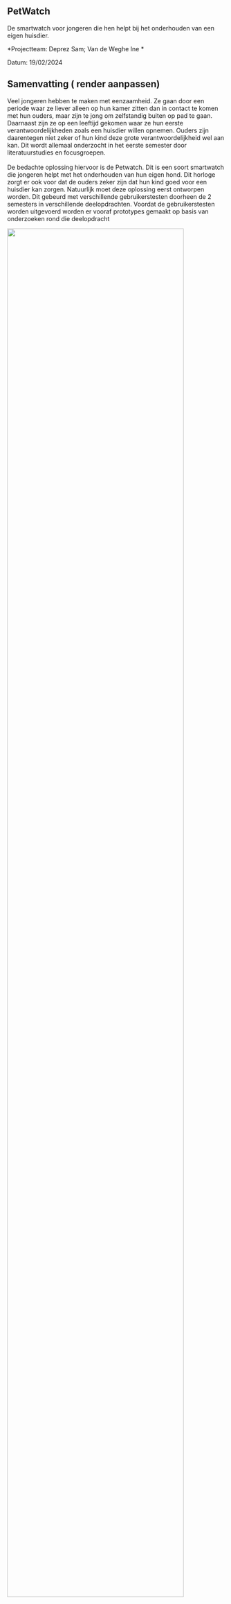 
## PetWatch



De smartwatch voor jongeren die hen helpt bij het onderhouden van een eigen huisdier.

*Projectteam: Deprez Sam; Van de Weghe Ine *

Datum: 19/02/2024
<br>

## Samenvatting ( render aanpassen)
<p>Veel jongeren hebben te maken met eenzaamheid. Ze gaan door een periode waar ze
liever alleen op hun kamer zitten dan in contact te komen met hun ouders, maar zijn te
jong om zelfstandig buiten op pad te gaan. Daarnaast zijn ze op een leeftijd gekomen waar
ze hun eerste verantwoordelijkheden zoals een huisdier willen opnemen. Ouders zijn
daarentegen niet zeker of hun kind deze grote verantwoordelijkheid wel aan kan. 
Dit wordt allemaal onderzocht in het eerste semester door literatuurstudies en focusgroepen.
</br></br>
 De bedachte oplossing hiervoor is de Petwatch. Dit is een soort smartwatch
die jongeren helpt met het onderhouden van hun eigen hond. Dit horloge
zorgt er ook voor dat de ouders zeker zijn dat hun kind goed voor een huisdier kan zorgen.
Natuurlijk moet deze oplossing eerst ontworpen worden. Dit gebeurd met verschillende gebruikerstesten doorheen de 2 semesters in verschillende deelopdrachten. 
Voordat de gebruikerstesten worden uitgevoerd worden er vooraf prototypes gemaakt op basis van onderzoeken rond die deelopdracht  </p> 

<p>
  
  <img src="https://github.com/SamDeprez/UCD_SEM1/assets/152390104/cf7fe9ca-7c98-4223-a816-ad8b2b6754ca"  width="90%"/></br>
  <em>Figuur 1: De Petwatch</em>



</p>
<br>

## Introductie
Het project is vertrokken uit de opdracht van: ‘Nature, Play en Tech’. De bedoeling is om
kinderen op een speelse manier meer in contact te laten komen met de natuur. Dit moet
gebeuren aan de hand van een slim product. Deze design
challenge richt zich op het raakvlak tussen natuur, spel en technologie.
Na het krijgen van de opdracht was het direct duidelijk rond welk thema er gewerkt zou
worden, namelijk huisdieren. Het is de speelse vriend van bijna ieder kind. Zeker tijdens de
pubertijd kampen veel jongeren met eenzaamheid en zouden ze wel een trouwe vriend
kunnen gebruiken[^3]. Door veranderingen in hun lichaam en denkwijze voelen veel jongeren
zich alleen en uitgesloten. Tieners hebben op deze leeftijd het liefst wat meer afstand van
hun ouders, maar zijn nog te jong om zelfstandig op pad te gaan met vrienden.
Jongeren van de eerste jaren van het middelbaar leren voor het eerste omgaan met
verantwoordelijkheden. “Ze proberen de regels te begrijpen en deze in verschillende
omgevingen toe te passen. Ze werken aan hun eigen onafhankelijkheid.”(Parenting
Montana 2021).[^8] Als de jongere zelf vindt dat hij of zij de verantwoordelijkheid van een
huisdier aankan, kan dit voor problemen zorgen als de ouders er anders over denken.
Het doel van het concept is een oplossing te geven voor beide problemen. Door het
verzorgen van een huisdier eenvoudiger te maken en ouders de controleer mogelijk te
geven, gaan ouders met meer vertrouwen “Ja!” kunnen zeggen op de vraag: “Mag ik een
eigen huisdier?”
<br><br>


## Methodologie
<p>De methodologie die wordt gebruikt dit jaar sluit het best aan bij het
principe van de Tripple diamond. Hierbij kan de eerste diamant de discovery fase
voorstellen waarbij er op zoek wordt gegaan naar een concept voor het probleem.
De tweede diamant is dan de definition fase waarin verschillende deelaspecten van
het proces worden uitgewerkt. De derde diamant is dan ht tweede semester waar de oplossing wordt geoprimaliseerd via verschillende iteraties. </p>

<p>
  
  <img src="https://github.com/SamDeprez/UCD_SEM1/assets/152390104/de3b80d2-5cb9-4e08-ba39-3838fb2650bf"  width="90%"/></br>
  <em>Figuur 2: Tripple diamond</em>
</p>





#### Fase 1: (voor)onderzoek
<p> Deze fase start meteen na het krijgen van de opdracht. Uit deze fase moeten er verschillende oplossingen worden gecreëerd op het probleem. Dit wordt gedaan door eerst het probleem te onderzoeken. Door het onderzoeken van het probleem kwam er al snel interesse om verder te werken met de connectie tussen jongeren en huisdieren. Dit betekent dat er ook onderzoek moet worden uitgevoerd op de nieuwe doelgroep en context. Dit wordt gedaan met ten eerste een Literature review (rond 21/10/2023) en een focusgroep met 13 jongeren (op 28/10/2023).  Deze testen tonen aan dat het wel degeleijk interessant is om in de context van huisdieren te ontwerpen. </p>

#### Fase 2: conceptselectie
<p>Op het einde van deze fase moet er een tijdelijk concept worden vastgesteld voor de concept pitch. Uit fase 1 zijn er verschillende ideeën gegenereerd. Deze ideeën worden in deze fase beoordeeld om zo een zo goed mogelijk concept te bekomen. De criteria waaraan dit concept moet voldoen, wordt afgeleid uit de resultaten van het vooronderzoek.</p>

#### Fase 3: ontwikkelen deelaspecetn
<p>In deze fase wordt het tijdelijke concept onderverdeeld in deelaspecten/functies. Dit zorgt ervoor dat in de volgende fase elke deelfunctie apart met een prototype kan getest worden. De fase begint met het opstellen van een storyboard. Uit dit storyboard worden de te testen deelfuncties bepaald (rond 19/11/2024). </p>

#### Fase 4: Prototypen en testen
<p>In deze fase worden de eerder bepaalde deelaspecten getest door middel van prototypes. Dit gebeurt in 2 waves.  

In wave 1 wordt de geometrie van de Petwatch deels getest. Dit gebeurt door een focus groep met 10 jongeren waarbij ze zelf hun eigen samenstelling kunnen kiezen van schermvorm, materiaal en kleur.

Bij wave 2 wordt de agenda getest die de jongeren elk moment van de dag kan raadplegen om zo zijn/haar dag in te plannen. Dit gebeurt ook met een focusgroep met 10 leden. Het resultaat is een duidelijk vast gestelde lay-out voor de agenda. </p>

#### Develop 1: body
In deze fase wordt het fysieke gedeelte van de petwatch verder uitgewerkt. Door middel van antropometrische analyse worden de maten bepaald van de petwatch en de halsband. Daarnaast worden vrschillende halsbanden getest op sluitingsmethode met prototypes. Hiervoor wordt er eerst een customer journey opgesteld van de halsband waaruit de PVE voor de halsband worden bepaald.

#### Develop 2: mind
In deze fase wordt de interactie verbeterd tussen de gebruiker en de Petwatch. Het Protopie prototype wordt uitgewerkt aan de hand van een vooropgestelde doelen en benchmarkt onderzoek. Vooraleer het prototype wordt getest met gebruikers, wordt het prototype getest door 2 experts. Er vinden hier 2 gebruikerstesten plaats: een groep die al een hond heeft (n=2), en een groep die nog geen hond heeft(n=3).

#### Develop 3: senses
Deze fase start met een Hierarchische taakanalyse waaruit we proberen te bepalen op welke plaatsen er meldingen moeten worden verstuurd naar de gebruiker en wat ze hierna moeten doen. Er worden hier ook verschilllende mogelijkheden van meldingen bekeken om te zien wat het meest de aandacht trekt. In deze fase vind de laatste gebruikerstest plaats met het geoptimaliseerd prototype uit develop 2.
 
# Discovery
Als eerste wordt het probleem zelf onderzocht. Dit geberurd door het probleem opnieuw te definiëren en mogelijke oplossingen te zoeken op dit probleem. Het probleem wordt onderzocht met behulp van templates. In dit project wordt er gebruik gemaakt van de innovatrix, WWWWWH model en een persona.

## Literature review
Uit het probleemonderzoek komt "huisdieren" als mogelijke oplossing. Deze oplossing wordt verder onderzocht met een literature review.

### Doelstelling
Dit literature review dient om inzicht te krijgen welke effecten huisdieren hebben op opgroeiende kinderen en jongeren.

#### Resultaten
Hier werd er gevonden dat onderzoek heeft aangetoond dat kinderen die opgroeiden in
een huishouden met honden later als volwassenen meer sociaal vaardig zijn[^4]. Er wordt
geopperd dat dieren de sociale interactie tussen mensen kunnen versterken. Empathie is
ook een belangrijk onderdeel van de sociale ontwikkeling bij kinderen. Door te zorgen voor
een huisdier leert het kind dat iedereen behoeftes en gevoelens heeft. Uit sommige studies
blijkt dat kinderen met huisdieren daardoor ook meer empathie naar hun medemens
tonen[^1].<br>
  
Huisdieren kunnen daarbij ook bijdragen aan een betere gezondheid. Alleen al het aaien
van een huisdier heeft een verlagend effect op de hartslag en de bloeddruk. Dit geldt voor
alle gezinsleden. Je wordt van een huisdier ontspannen en dit heeft een gunstig effect op
het immuunsysteem. Er zijn ook onderzoeken die aantonen dat als kinderen op jonge
leeftijd in aanraking komen met huisdieren, zij minder risico lopen op het ontwikkelen van
een allergie voor huisdieren.[^1] <br>
  
Kinderen leren dankzij huisdieren ook dingen over het leven. Dieren leren kinderen over
voortplanting en geboorte, en over ziekte, ongelukken en dood. Voor veel kinderen is het
doodgaan of kwijtraken van een huisdier de eerste ervaring die ze hebben met de dood en
met rouw. Kinderen leren dat dood iets natuurlijks is dat hoort bij het leven.[^2]
Eén van de grootste voordelen is de gezelschap die je krijgt van een huisdier. De nood
aan gezelschap wordt alsmaar groter, want de eenzaamheid bij jongeren stijgt[^6]. Corona
speelt hierin een belangrijke rol. In 2021 zei 14 procent van de jongeren tussen 15 en 25
jaar zich sterk emotioneel eenzaam te voelen. In 2019, vlak voor het begin van de
coronacrisis, was dat nog 8 procent[^7]. De smartphoneverslaving bij jongeren speelt hierbij
een grote rol. Hét gouden advies blijft afwisseling, dan is er voldoende tegengewicht voor
het online leven. Een huisdier kan zorgen voor die afwisseling in het dagelijks leven.</br><br>

### Conclusie
<p>Doordat huisdieren zo een goede invloed hebben op kinderen en een deel uitmaken van de natuur is een eerste concept
definieert.</p>

<p>Het is een opmaat gemaakte digitale versie van je eigen
huisdier die je helpt zorgdragen voor je werkelijke
huisdier. Die zal honger aantonen wanneer je je
daadwerkelijke hond moet voederen. Dit geldt ook als
de hond uitgelaten moet worden en zo veel meer. Op
die manier heb je steeds de zekerheid dat je beste
vriend de beste zorg krijgt. Dit betekent ook dat je de
digitale versie van je huisdier altijd dicht bij je hebt ook al
kan je even niet bij je echt huisdier zijn. Dit alles aan de
hand van een soort smartwatch waar je digitaal huisdier
permanent in leeft.</p>

<p align="middle">
  <img src="https://github.com/SamDeprez/UCD_SEM1/assets/152390104/ff0a5c67-1564-4499-9bbb-e8904187702b" />
  <img src="https://github.com/SamDeprez/UCD_SEM1/assets/152390104/c1b5df06-d4eb-40cc-95dc-888a1a738595" /></br>
  <em>Figuur 3: eerste concept</em> 
</p>




<p>Het huisdier reageert op basis van een op maat gemaakte agenda. Door middel van de
leeftijd, het ras, de allergieën en ziektes in te geven zal er een schema opgemaakt worden,
die rekening houdt met je weekelijkse gewoontes bv. School en hobby’s. Daarna kan je het
schema zelf nog optimaliseren. Het doel hiervan is jongeren meer zelfvertrouwen te geven
om zelf voor een dier te zorgen. Dit dient ook als een geruststelling voor de ouders. De
huisdieren zelf genieten natuurlijk ook van deze voordelen. Zij krijgen op maat gemaakte
zorg en een forever home.</p></br>

### Focus group (N = 13)
<p>Vervolgens is er een focusgroep gedaan die dient om inzicht te krijgen welke attitude
kinderen van 11-15 jaar hebben tegenover huisdieren en welke positieve of negatieve
effecten zij zelf ervaren. Zo kon er achterhaald worden of de gekozen doelgroep wel
interesse heeft om zelfstandig te zorgen voor een huisdier en wat hun mening is over het
concept. Dertien meisjes namen deel aan deze focusgroep.
Tijdens de focusgroep werden er twee soorten vragen gesteld, namelijk open vragen en
Ja/nee-vragen. Voor de open vragen moet de doelgroep hun antwoord opschrijven op een
post-it en vervolgens vooraan komen hangen onder de uitgeschreven vraag. Om te
antwoorden op de ja/nee-vragen moeten ze een groen kaartje in de lucht houden voor “Ja”
en een rood voor “Nee”.</p></br>

#### Resultaten
<p>Uit de focusgroep met de meisjes kan geconcludeerd worden dat een duidelijke
meerderheid van de focusgroep al een huisdier heeft(12/13). Dit is positief aangezien de
zij beter de verantwoordelijkheden kunnen inschatten die nodig zijn om voor een huisdier
te zorgen, dan kinderen uit gezinnen zonder huisdier.
Bij de vragen “Wat vinden jullie het leukste aan een huisdier hebben?” en “Waarom willen
jullie zo graag een eigen huisdier?” hebben veel personen een antwoord gegeven in
verband met eenzaamheid. Deze jongeren, uit de eerste drie jaren van het middelbaar,
bezitten allemaal een GSM en desondanks de verschillende soorten sociale media en
andere mogelijkheden tot communicatie, voelen zij zich toch eenzaam op zo een jonge
leeftijd. Dit is een eerste bevestiging dat beginnende pubers een nood hebben aan een
eigen huisdier.</p>
  
<p>Om te weten te komen of de gekozen doelgroep zelf interesse heeft in een eigen huisdier
werd de vraag gesteld “Wie heeft er allemaal al eens een eigen huisdier aan zijn ouders
gevraagd?”. Hierop antwoordde 9 van de 13 personen “ja”, wat meer is dan verwacht. Dit
toont aan dat de meerderheid een vraag heeft naar een eigen huisdier. Dit betekent nog
niet dat ze ook allemaal een huisdier krijgen. Hun ouders spelen in deze keuze een
beslissende rol. Wat opvallend is, is dat de meeste ouders niet mee instemt om hun kind
een eigen huisdier te geven. Dit komt vooral door hun gebrek aan vertrouwen in de
verantwoordelijkheid van hun kind zoals te zien is bij de antwoorden op de vraag “Wat
waren de antwoorden van jullie ouders?”. Ook al vindt 11 van de 13 personen in de
focusgroep zichzelf verantwoordelijk genoeg om zelf voor een eigen huisdier zorg te
dragen.</p>

<p>Na het voorstellen van de Petwatch, waren 11 van de 13 personen geruster om zelf een
huisdier te nemen en 9 personen zouden zo de Petwatch daadwerkelijk gebruiken. Dit wil
zeggen dat de doelgroep zelf interesse vertoont in het concept.
Of dat ouders rapper een eigen huisdier voor hun kind gaan goedkeuren weten we nog
niet? Het antwoord hierop weten we nog niet. Hiervoor moet er een interview gedaan
worden met de ouders in plaats van de doelgroep zelf, maar 5/13 van de jongeren denkt
dat ze door dit concept een grotere kans hebben om JA van hun ouders te krijgen.</p></br>

### Conclusies
<p>Er kan dus geconcludeerd worden dat de doelgroep daadwerkelijk geïnteresseerd is in de
Petwatch. Er moet nog een keuze worden gemaakt uit de verschillende soorten dieren
waarvoor dit concept mogelijk is. De 2 populairste dieren dat de focusgroep al heeft en/of
wilt zijn katten en honden. Dit zijn dan ook de 2 meest voorkomende de huisdieren in
België. Alhoewel het interessant is om het product te laten werken voor beide huisdieren, is het project <b>nature</b>, play & tech. Katten zijn wel leuke huisdieren maar spreken minder aan bij de nature kant van het project. Katten zetten de gebruiker niet aan om naar buiten te gaan in de natuur. Daarom wordt er besloten enkel verder te werken mt honden.</p>

<br></br></br>
## Tijdelijk concept
Na de verschillende testen en onderzoeken wordt nu een tijdelijk concept opgesteld. Zoals eerder vermeld is het idee om een product te maken met een digitaal huisdier dat jongeren helpt bij het onderhouden van een echt huisdier. Er zijn verschillende mogelijkheden om dit te realiseren, daarom wordt er eerst en conceptselectie uitgevoerd aan de hand van een morfologische kaart en een decision matrix.


# Fysiek
Voor de rest van het verslag is het interessanterom fysiek en digitaal op te splitsen. Voor het ontwerpen van beide zaken zijn er verschillende stappen ondernomen die voor een groot deel los staan van elkaar. Eerst wordt het fysieke gedeelte uitgewerkt.

## Semester 1: Definition wave 1

### Focusgroep (N=10)
<p>De eerste wave aan prototypes uit de definition fase dient om het uiterlijk van het product te bepalen.
Aangezien de Petwatch een soort smartwatch is waar de persoonlijke digitale versie van je
huisdier in leeft, bestaat het product zelf uit een armband en een scherm. Het materiaal
van deze armband en de vorm van het scherm moet nog gekozen worden. Dit zijn eerste beslissingen die worden gemaakt rond de fysiek. Hiervoor hebben we de mening nodig van de
doelgroep. Hiervoor is er een focusgroep georganiseerd op 22/12/2023 waarbij tien
meisjes deelnemen tussen de 11-15 jaar. </p>

<p align="middle">
  <img src="https://github.com/SamDeprez/UCD_SEM1/assets/152390104/4951052c-2488-4dec-aceb-7938655cb9dc" /></br>
  <em>Figuur 4: Prototypes wave 1 (schermvorm + materiaal)</em> 
</p></br>

 #### Resultaten
 <p><em>Tabel 1: Resultaten test schermvorm</em>
 
| <img src="https://github.com/SamDeprez/UCD_SEM1/assets/152390104/db23428c-565a-44d0-b2cc-b1314c5f3407" width="60%" />|<img src="https://github.com/SamDeprez/UCD_SEM1/assets/152390104/dc6a6e82-29ca-4c0f-8f07-84b6f37d55f6" width="60%" />|<img src="https://github.com/SamDeprez/UCD_SEM1/assets/152390104/17e2b8c7-9c4f-480d-8220-d41db766479d" width="60%" />|<img src="https://github.com/SamDeprez/UCD_SEM1/assets/152390104/5d56410f-d401-46cd-b040-fc71ed3dea4a" width="60%" />|<img src="https://github.com/SamDeprez/UCD_SEM1/assets/152390104/c86a3810-207c-427b-b7bd-484b0428ab33" width="60%" />|<img src="https://github.com/SamDeprez/UCD_SEM1/assets/152390104/87e1a639-c357-48c3-8f78-3757bbff7d9b" width="60%" />|
|:---:|:---:|:---:|:---:|:---:|:---:|
|3|6|1|0|0|0|
</p>

<p>Als voorbereiding op de focusgroep moeten er verschillende soorten materialen
uitgekozen worden die als potentiële materiaalkeuze voor de armband dient. Die worden
dan versneden tot even grote staaltjes met in het midden een stukje Velcro aangenaaid.
Daarbij moeten er ook verschillende vormen houten blokjes worden gezaagd die dienen
als scherm van een smartwatch. Aan elk vormpje wordt er ook een stukje Velcro gelijmd.
Dit wordt zodanig gekozen dat alle houten schermpjes plakken op de materialen strookjes
om zo een realistische weergaven te hebben van de Petwatch.</p>

<p>Bij de keuze van de vorm voor het scherm van de smartwatch is de helft van de vormen
niet gekozen. Dit zijn ook de complexere vormen. De meerderheid van de focusgroep
heeft gekozen voor het afgerond vierkant. Daarbij heeft een groot deel gekozen voor het
ronde scherm.</p>
  
<p>Door deze resultaten hebben we besloten dat het ontwerp van het scherm op basis zal zijn
van een afgerond vierkant.</p>

<p><em>Tabel 2: Resultaten test materiaal</em>
  
|Leder|Kunststof|Jeans|Vilt|Textiel|Gordel|Rekker|Gevlochten|
|:---:|:---:|:---:|:---:|:---:|:---:|:---:|:---:|
|1|1|0|1|1|6|0|0|
</p>
<p>In de keuze van materiaal is er een duidelijke winnaar te zien namelijk de gordel. Het is
een stevig materiaal dat er ook verzorgt uit ziet. Ze hebben hier goed over er nagedacht,
want ze waren aan het overleggen welke materialen het minst vuil worden.
  
<p>De ontwerpkeuze van materiaal voor de band is dan ook snel gemaakt. Het zal een
stevige gordelband zijn die er hip uitziet.</p> 


### Conclusie
<p>Via de resultaten van dit onderzoek is er een collectie ontwikkeld.</p>
<p>
  <img src="https://github.com/SamDeprez/UCD_SEM1/assets/152390104/16f7113e-ee86-4ce3-9870-752e37fd445c"  />
  </br>
  <em>Figuur 5: conclusie wave 1 </em> 
</p></br>
Na het herbekijken van deze wave, zien we dat deze wave niet perfect was. De vraag die we ons stelden aan het begin van deze wave, hoe de Petwatch er moet uitzien. Was niet het belangrijkste dat we in he eerste semester moesten testen. Daarnaast verliep de test en conclusie ook niet perfect. Door niet genoeg door te vragen moet de ontwerpbeslissing gemaakt worden op basis van meeste stemmen, wat niet correct is.

## Semester 2: Halsband
Op het einde van semester 1 ontvingen we de feedback dat er moet nagedacht worden over extra zaken die aan de Petwatch kunnen toegevoegd worden die het product meer fysiek maken. Doordat de keuze van "wat" snel moest gemaakt worden om ons te kunnen focussen op het maken, hebben wij deze keuze zelf genomen, maar achteraf tijdens develop 1 bevestiging gevraagd aan onze doelgroep. Het idee is om een halsband te maken die de locatie toont van de hond op elk moment, zo kan het baasje altijd zijn/haar hond terugvinden als die weg loopt. Later is hier ook een speaker aan toegevoegd zodat het baasje de hond ook thuis of op andere plaatsen kan terugvinden als de GPS neit 100 procent nauwkeurig is.

## Semester 2: Develop 1
### Doelstellingen
In het tweede semester zijn we direct begonnen met het bepalen van de afmetingen van de Petwatch en de halsband. Deze afmetingen worden bepaald door middel van antropometrische tabbellen en onderzoeken. Naast het bepalen van de afmetingn wordt de halsband verder uitgewerkt. In deze fase wordt er gecontroleerd of de jongeren hiermee akkoord gaan om het te gebruiken om de hond op te sporen. Daarnaast wordt het sluitingens mechaniscme getest van de halsband. Als het zeker is dat de jongeren akkoord gaan met het idee, kan er na deze test begonnen worden met het effectief maken van de halsband. 

### Berekeningen Petwatch
Eerst wordt er gefocust op het bepalen van de antropometrie van de Petwatch zelf. Maar na het raadplegen van verschillende tabellen over de afmetingen van jongeren, werd er al snel vastgesteld dat er over hun niet veel data bestaat. Hierdoor werd er besloten om een groot deel van de afmetingen van de petwatch te bepalen door middel van een benchmarkt onderzoek van andere smartwatches die bedoeld zijn voor jongeren.  
</br>
Afmeting 1 en 2 op figuur 1 zijn gelijk aan elkaar en zijn 27,5 mm lang. Afmeting 4 (de diameter van de knop) is 6 mm. 
</br>
<p>
  <img src="https://github.com/SamDeprez/UCD_SEM1/assets/152390104/f0d53432-4879-4b65-8f56-847c036acd92" width="900" />
  </br>
  <em>Figuur 6: Afmetingen Petwatch</em> 
</p></br></br>

Enkel voor afmeting 3: de afmeting van de polsomtrek zijn wel gegevens gevonden (National Library of Medicine[^9]).


  <img src="https://github.com/SamDeprez/UCD_SEM1/assets/152390104/2898a232-6cec-491d-bca6-1ad82880c239" width="900" />
  </br>
  <em>Figuur 7: Afmetingen polsomtrek</em>    
</br></br>

De Petwatch wordt gesloten door middel van hetzelfde sluitingsmechanisme als een gewoon horloge. De petwatch moet goed aanspannen bij de gebruiker, dit betekent dat de omtrek niet te groot mag zijn. Daarnaast mag het ook niet te hard spannen, waardoor het ook niet te klein mag zijn. Bij jongeren kan de polsomtrek sterk variëren, maar de Petwach moet toch bij een zo groot mogelijk deel van de populatie een omtrek hebben die comfortabel is voor die gebruiker (niet te groot en niet te klein).   Dit betekent dat de afmeting van het bandje moet ontwerpen worden voor aanpasbaarheid. <b>(Design for adjustability)</b> Bij horloges kan de afmeting worden ingesteld om de halve centimeter.
</br></br>
We willen dat 90% van de doelgroep het product wel degelijk kan gebruiken. Hierdoor wordt het gewogen gemiddelde berekekend  van P5 en P95
</br></br>
<b>P5:</b> (168*13.21+126*13.59+139*13.98+153*14.39+223*14.76+136*12.98+165*13.38+167*13.69+150*13.95+379*14.12)/(168+126+139+153+223+136+165+167+150+379)= 13,88 -> 13,5 cm
</br>
<b>P95:</b>(168*16.34+126*16.76+139*17.20+153*17.68+223*18.15+136*16.04+165*16.42+167*16.69+150*13.88+379*16.96)/(168+126+139+153+223+136+165+167+150+379)=16,91 -> 17
</br></br>



### Berekeningen halsband
Voor de halsband van de hond worden de berekeningen gemaakt op basis van de waarden die weergegeven zijn op de site van Tarigs[^10]
Op deze site zijn de uiterste nek afmetingen weergegeven voor verschillende honden rassen.

<p>
  <img src="https://github.com/SamDeprez/UCD_SEM1/assets/152390104/50035716-3f33-48f1-affb-17ed6c291cd3" width="900" />
  </br>
  <em>Figuur 8: Nek afmetingen hondenrassen</em> 
</p></br></br>

Het berekend gemiddelde is hier 45,477 cm, de mediaan is 45 en de standaard variatie is 10,76.</br></br>

Net zoals bij de armband moet de halsband perfect vastzitten rond de nek van de hond. Dit betekent dat het opnieuw niet te groot of te klein zijn. Daarom wordt er hier opnieuw gekozen om te ontwerpen op aanpasbaarheid <b>(Design for adjustability)</b>. Door het berekenen van de P5 en P95 percentielen kan er bepaald worden tussen welke grenzen de omtrek moet kunnen variëren, zodat de halsband op 90% van de honden kan worden gebruikt.
</br></br>
<b>P5:</b>gem- 1,85 *SD =45,477-1,85 *10,76= 25,57 cm -> 25,5cm</br>
<b>P95:</b>gem + 1,65 *SD= 63,21 -> 63,5 cm
</br></br>
Na het berekenen van de uiterste afmetingen, valt al snel op dat er een zeer groot vrschil is tussen de 2 waarden.
Dit verschil is groter dan 30 cm. Als we een halsband willen ontwerpen die kan variëren over zo'n grote afstand, kan dit voor problemen zorgen bij kleinere honden waarbij er een groot deel materiaal teveel is. Daarom wordt er besloten naast het ontwerpen voor aanpasbaarheid ook ontwerpen voor verschillende types <b>(Design for More types)</b>. Deze aanpak wordt ook momenteel gebruikt bij honden. Door aanpassen en verschillende types te combineren, moeten er nu verschillende intervallen bepaald worden voor elk type.
Het logischte lijkt om het volledig interval te delen door 3 en zo elke halsband een gelijk interval te geven. Maar heel vaak wordt bij halsbanden de laagste intervallen ook kleiner gemaakt dan de hogere. Daarom hebben we deze intervallen besloten:
<ol><li>25,5 - 33</li><li>33-45</li><li>45-63,5</li></ol>

### Conclusie berekeningen
Met de berekeningen zijn de verschillende maten van zowel de Petwatch als de halsband bepaald. Alhoewel we bij beide gaan ontwerpen op aanpasbaarheid, moeten we toch ook bij de halsband ontwerpen voor verschillende types.
Hoe De halsband eenvoudig aangepast kan bij een bepaald type wordt bepaald in de gebruikstesten. 

## Gebruikerstesten (N= 4)
Voordat de testen kunnen beginnen wordt er online onderzocht welke sluitingsmethodes er worden gebruikt bij halsbanden voor honden. Uit dit onderzoek komen er 3 methodes naar boven.
<ol><li>gespsluiting</li><li>tanggespsluiting</li><li>velcro</li></ol>
</br></br>
Van alle drie de sluitingsmethode wordt nu een prototype gemaakt. De maten van de prototypes zijn al bepaald tijdens de berekeningen. 
</br></br>
<p>
  <img src="https://github.com/SamDeprez/UCD_SEM1/assets/152390104/a6eaeb27-7c64-4a4e-8b12-849e0ba176cd" width="270"/>
   <img src="https://github.com/SamDeprez/UCD_SEM1/assets/152390104/fe4b9255-5893-46b6-9e3f-60f1f4ee9477" width="270" />
   <img src="https://github.com/SamDeprez/UCD_SEM1/assets/152390104/3682a365-0cca-4cca-8a67-9cbbd59b3fb8" width="270" />
  </br>
  <em>Figuur 9: gespsluiting &nbsp;&nbsp;&nbsp;&nbsp;&nbsp;&nbsp;&nbsp;&nbsp;&nbsp;&nbsp;&nbsp;&nbsp;&nbsp;&nbsp;&nbsp;&nbsp;&nbsp;&nbsp;&nbsp;&nbsp;&nbsp;&nbsp;&nbsp;&nbsp;&nbsp;&nbsp;&nbsp;&nbsp;&nbsp;Figuur 10: tanggespsluiting&nbsp;&nbsp;&nbsp;&nbsp;&nbsp;&nbsp;&nbsp;&nbsp;&nbsp;&nbsp;&nbsp;&nbsp;&nbsp;&nbsp;&nbsp;&nbsp;&nbsp;&nbsp;&nbsp;&nbsp;&nbsp;&nbsp;Figuur 11: velcro</em> 
</p></br></br>


Tijdens de test komt elke jongere 1 per 1 langs om alle prototypes uit te testen op hun hond. Vooraf en achteraf de test worden er enkel vragen gesteld over welk prototype ze het veiligst vinden, eenvoudigst aan te doen, eenvoudigst aan te spannen en het eenvoudigst af te doen. Deze zaken hangen samen met het programma van eisen die er opgesteld zijn voor de halsband (dit door middel van het overlopen van customer journey). 
</br></br>

<p align="center">
  <img src="https://github.com/SamDeprez/UCD_SEM1/assets/152390104/97ba3ffa-5ef4-42b6-98c5-d1ba1d0bccf0" width="300" />
  </br>
  <em>Figuur 12: Test halsband</em> </br>
  <em>Op deze foto is te zien hoe een jongere de halsband uittest op de hond.</em>
</p>


<b>PVE:</b></br>
<ul><li>Gebruiker moet de halsband kunnen dichten en aanspannen in minder dan 20 seconden</li><li>Gebruiker moet de halsband kunnen afdoen binnen de 10 seconden</li><li>Halsband past bij 90% van de honden </li><li>De halsbnd mag geen enkele keer loskomen tijdens een wandeling van een uur</li><li>Gebruiker moet na 1 keer gebruiken weten hoe hij/zij de halsband tot de juiste afmeting kan aanpassen</li></ul>


#### Resultaten

De testen tonen aan dat geen enkele van de halsbanden perfect is, elke halsband heeft 1 groot probleem:
<ul><li>De halsband met gespsluiting kan zeer eenvoudig aange- en afgedaan worden ( 3-4 seconden), maar het aanpassen van de halsband is niet gemakkelijk.</li><li>De halsband met tanggespsluiting kan gemakkelijk ingesteld worden, maar heeft problemen bij he snel aan en af doen. Dit vooral bij kleinere honden waarbij de vacht voor de kleine sluitingsgaten kan zitten.</li><li>De halsband met velcro heeft geen veilig gevoel/kan loskomen tijdens het wandelen.</li></ul>
</br>
 
</br>
De jongeren gaan akkoord met het idee van de halsband, om het als hulpmiddel en veiligheid te gebruiken als de hond weg loopt. Voordat er over het idee wordt besproken van de halsband, beginnen de jongeren over het terugvinden van je hond. Als er andere zaken worden voorgesteld: zien wanneer je hond eet en drinkt, het beluisteren van je hond. Dan zijn ze daar minder enthousiast over dan het idee van de hond terugvinden als hij weg is.

### Conclusie
Als we kijken naar de drie halsbanden, is het probleem van de halsband met de gespsluiting het kleinst. In de meeste gevallen zal het instellen van de omtrek maar 1 keer nodig zijn om het daarna meerdere malen te hergebruiken. 

De halsband met de tanggespsluiting is zeker niet interessant om dat deze veel te moeilijk is te gebruiken is en hierdoor te lang duurt. We kunnen niets aanpassen zodat het sluiten versnelt. De halsband met velcro kan veiliger worden gemaakt met een extra klepje/ rekker die de verbinding  beter sluit, maar hierbij wordt de tijd om aan te doen zeer sterk verhoogt. 

## Semester 2: maken halsband
Uit develop 1 kan er besloten worden dat de jongeren akkoord gaan met de extra halsband. Als laatste onderdeel van het fysieke deel moet deze halsband nu nog ontworpen worden.
### Electronica
De halsband wordt aangestuurd door een Wemos D1 Mini. Dit is een microcontroller van arduino die een kleinere vorm heeft dan een arduino board en de mogelijkheid heft om met wifi te verbinden. Hierdoor kan de halsband draadloos werken tijdens de testen.
</br> Als er draadloos wil gewerkt worden, moet de wemos stroom halen uit een batterij. De wemos zelf heeft geen ingang waar de batterij mee kan verbonden worden, daarom wordt er gewerkt met een battery shield. Dit is een component die eenvoudig op de wemos kan geplaatst worden, en er een lithium batterij van 3.7V mee kan wordn verbonden. Als laatste is er ook natuurlijk nood aan een speaker, hier werken we met een Grove speaker. De aansturing gebeurt via het internet door de wemos te laten verbinden met een hotspot op de gsm. De arduino code voor het aansturen van deze zaken via wifi staat in de map code_petwatch.

<p align="center">
  <img src="https://github.com/SamDeprez/UCD_SEM1/assets/152390104/14d3d29a-cc42-46d9-964a-20dbc7a03e46" width="500" />
  </br>
  <em>Figuur 13: electronica halsband </em> 
</p></br>


### houder
Alle electronische oderdelen worden samen gestoken in een 3D-printe houder. Deze houder krijgt een vorm die te maken heeft met honden om het zo aantrekkelijker te maken, namelijk de vorm van een bot.
De grote vorm van het bot is nodig zodat alle electronica in het bot past. Met kleinere componenten in het echt kan dus ook de vorm verkleind worden.

<p align="center">
  <img src="https://github.com/SamDeprez/UCD_SEM1/assets/152390104/61fccb5a-d29b-41fc-bbf4-8aa0d3d163bd" width="500" />
  </br>
  <em>Figuur 14: houder halsband </em> 
</p></br>



# Digitaal 
Maar het grootste en belangrijkste deel van het product is het digitale deel op de Petwatch zelf. Hieraan is ook in beide semesters gewerkt, maar de testen omtrent digitaal die in het eerste semester zijn uitgevoerd waren minder belangrijk dan voordien verwacht. Deze testen bepaalden de vorm van de agenda en zijn hieronder kort uitgelegd, maar het belangrijkste gedeelte vind plaats in semester 2.

## Semester 1: Definition Wave 2

<p>Het is belangrijk dat de doelgroep de taken voor het onderhouden van een huisdier elke dag en op het juiste moment uitvoert. Om dit te realiseren kan een eenvoudige structurele weergave helpen. De beste manier van dit te doen is door het werken met een soort van agenda/schema. Er zijn verschillende mogelijkheden hoe deze agenda er kan uitzien. Daarbij moet er bij elke mogelijkheid rekening worden gehouden dat het te zien zal zijn op een klein scherm van een smartwatch. Om de meest duidelijke lay-out te bepalen op de Petwatch, moet er onderzoek worden uitgevoerd. Dit onderzoek gebeurt door een focusgroep met 10 personen(n=10) op 22/12/2023. </p>

### Agenda ontwikkeling

<p>Als voorbereiding voor het onderzoek worden er verschillende mogelijkheden voor de agenda opgesteld. Er zijn drie verschillende prototypes: </p>
 
<p>- <b>To-Do lijst per dag</b>  (eten geven, gaan wandelen, een bad geven).</p>

<p align="center">
  <img src="https://github.com/SamDeprez/UCD_SEM1/assets/152390104/f7a5a3ea-2f9a-4533-a443-bcbf893268f9" />
  </br>
  <em>Figuur 15: To-Do lijst per dag</em> 
</p></br>

<p>- <b>Time blocking + To-do lijst</b>) </p>

<p align="center">
  <img src="https://github.com/SamDeprez/UCD_SEM1/assets/152390104/fbbc9fe4-f041-444c-b90e-49171adec41d" />
  </br>
  <em>Figuur 16: To-Do lijst + time blocking </em> 
</p></br>

<p>- <b>To-Do lijst in time blocking</b> </p>

<p align="center">
  <img src="https://github.com/SamDeprez/UCD_SEM1/assets/152390104/072cf201-e521-46c5-99e1-1469897cd294" />
  </br>
  <em>Figuur 17: To-Do lijst in time blocking </em> 
</p></br>

<p>Naast de agenda’s wordt er een uitgesneden houten vorm van een horloge gemaakt. Tijdens de test worden de planningen bekeken voor de vorm van het horloge. Dit maakt duidelijk dat wanneer de agenda in het eindproduct wordt gebruikt, constant maar een klein deel ervan zichtbaar is op het scherm. Acties zoals swipen in- en uitzoomen worden tijdens de test vervangen door het verplaatsen van het horloge ten opzichte van de agenda. </p>
<p>
  <img src="https://github.com/SamDeprez/UCD_SEM1/assets/152390104/504c86d8-1ea5-48b8-a8e5-01e71067ee0c" />
  <img src="https://github.com/SamDeprez/UCD_SEM1/assets/152390104/1de3485c-b2c9-46e4-ab46-1390f69471bb" />
  </br>
  <em>Figuur 18: uitgesneden horloge&nbsp;&nbsp;&nbsp;&nbsp;&nbsp;&nbsp;&nbsp;&nbsp;&nbsp;&nbsp;&nbsp;&nbsp;&nbsp;&nbsp;&nbsp;&nbsp;&nbsp;&nbsp;&nbsp;&nbsp;&nbsp;&nbsp;&nbsp;&nbsp;&nbsp;&nbsp;&nbsp;&nbsp;&nbsp;&nbsp;&nbsp;&nbsp;&nbsp;&nbsp;&nbsp;&nbsp;&nbsp;&nbsp;&nbsp;&nbsp;&nbsp;&nbsp;&nbsp;&nbsp;&nbsp;&nbsp;&nbsp;&nbsp;&nbsp;&nbsp;&nbsp;&nbsp;&nbsp;&nbsp;&nbsp;&nbsp;Figuur 19: focusgroep wave 2</em> 
</p></br>

#### Resultaten
<p></p>Tijdens de focusgroep zijn er 10 antwoorden ontvangen over de agenda's.</p>

<p><em>Tabel 4: Resultaten test agenda</em>
  
|To-Do lijst|Time blocking + To-Do lijst|To-Do lijst in Time blocking|
|:---:|:---:|:---:|
|0|1|9|
</p>

<p>Geen enkel lid van de focusgroep vindt de lay-out met enkel to-do lijst het beste. 1 persoon stemde op de lay-out met time blocking en to-do lijst. </p>

<p>De lay-out met To-Do lijst in Time blocking heeft 90% van de stemmen. De redenen die voor deze lay-out gegeven worden, kunnen opgedeeld worden in drie groeperende redenen. </br>

1. De derde agenda is het meest overzichtelijk.</br>
2. Het is handig dat alles dicht bij elkaar staat.</br>
3. Het is handig dat ook andere activiteiten zoals hobby’s en school aangegeven zijn.</p></br>

### Conclusie
<p>De lay-out met to-do lijst in time blocking lijkt het meest populaire te zijn bij de doelgroep. Doordat de test in een focus groep wordt uitgevoerd, is dit resultaat deels beïnvloed door het groepsgevoel van de leden. Doordat er enkel op de laatste 2 lay-outs is gestemd, kan er geconcludeerd worden dat jongeren wel echt een time block schema willen. Dit schema helpt namelijk de jongere bij het beter inplannen van alle taken doordat er ook rekening wordt gehouden met bijvoorbeeld hun hobby's. Het is logisch dat het wel of niet samen plaatsen van de to-do lijst een moeilijkere keuze is. Aan de ene kant leidt het samen plaatsen tot een iets drukker schema, maar het beperkt ook het aantal acties (swipen, in- of uitzoomen) die de jongere moet uitvoeren voor bekijken van de taken. In het eindresultaat wordt toch de derde lay-out gebruikt, dit omdat maar 1 persoon echt aangaf dat de lay-out waar de to-do lijst gescheiden is van de rest duidelijker is. </p>

<p>
  <img src="https://github.com/SamDeprez/UCD_SEM1/assets/152390104/b8df9a40-e986-47ea-88e2-2744911968d3" />
  <img src="https://github.com/SamDeprez/UCD_SEM1/assets/152390104/e7964cb0-7862-4b24-87d6-99908861581c" width="19%" />
  </br>
  <em>Figuur 20: Agenda &nbsp;&nbsp;&nbsp;&nbsp;&nbsp;&nbsp;&nbsp;&nbsp;&nbsp;&nbsp;&nbsp;&nbsp;&nbsp;&nbsp;&nbsp;&nbsp;&nbsp;&nbsp;&nbsp;&nbsp;&nbsp;&nbsp;&nbsp;&nbsp;&nbsp;&nbsp;&nbsp;&nbsp;&nbsp;&nbsp;&nbsp;&nbsp;&nbsp;&nbsp;&nbsp;&nbsp;&nbsp;&nbsp;&nbsp;&nbsp;&nbsp;&nbsp;&nbsp;&nbsp;&nbsp;&nbsp;&nbsp;&nbsp;&nbsp;&nbsp;&nbsp;&nbsp;&nbsp;&nbsp;&nbsp;&nbsp;&nbsp;&nbsp;&nbsp;&nbsp;&nbsp;&nbsp;&nbsp;&nbsp;&nbsp;&nbsp;&nbsp;&nbsp;&nbsp;&nbsp;&nbsp;&nbsp;&nbsp;&nbsp;&nbsp;&nbsp;&nbsp;&nbsp;&nbsp;&nbsp;&nbsp;&nbsp;&nbsp;&nbsp;&nbsp;&nbsp;&nbsp;&nbsp;&nbsp;&nbsp;&nbsp;&nbsp;&nbsp;&nbsp;&nbsp;&nbsp;&nbsp;&nbsp;&nbsp;&nbspFiguur 21: Zicht op de GSM en Petwatch</em> 
</p>

<p>Als er achteraf op deze test wordt teruggekeken, kan er worden vastgesteld dat de resultaten en conclusie niet ideaal zijn. Dit komt doordat het onderzoek niet op de meeste efficiënte manier is uitgevoerd. De test zou namelijk beter zijn geweest als de leden van de focusgroep een bepaalde taak moeten uitvoeren met de drie agenda's: bijvoorbeeld zoeken wanneer ze de hond eten moeten geven, uit de drukke agenda halen wanneer ze het best met de hond gaan wandelen... Door de personen een taak te geven zouden ze de agenda's beter bestuderen. Daarnaast is het enkel vragen van de favoriete agenda van de doelgroep niet genoeg om 100% kritisch na te denken over de verkregen resultaten. In het vervolg kan dit worden opgelost door naast het vragen van hun favoriete agenda, ook bij elke agenda een positief en negatief punt te geven. </p>


</br>

## Programma van eisen
Tijdens het feedbackmoment op het einde van het eerste semester, wordt er ons duidelijk gemaakt dat er nog geen PVE is opgesteld. Het eerder opstellen van deze eisen zou ervoor gezorgd hebben dat er in semester 1 meer gefocust werd op nuttigere deelaspecten. Daarom is dit het eerste dat gemaakt is in het tweede semester. Het PVE wordt opgesteld vanuit een stakeholder mapping. Uit de verschillende noden en wensen worden de PVE opgesteld.

 De bepaalde PVE zijn:</br></br>
 <b> voor de gebruiker</b>
 <ul><li>Communicatie gebeurt zowel auditief als visueel</li><li>Een tiener begrijpt het product na eenmaal het te gebruiken (duidelijk en eenvoudig)</li><li>Het product heeft weer welke taken er moeten gebeuren en wanneer</li><li>Product kan basis functies uitvoeren zonder internet</li><li>Product past rond de arm van een tiener zonder dat die kan afvallen</li><li>Het product leidt tot een speelse interactie tussen baasje en hond: bevat een lijst met spelletjes en trucjes</li><li>Het product bevat kennis over het onderhouden van een hond</li><li>Het product bevat de nodige medische kennis over de hond dat het baasje moet weten</li>Het product gaat een lange tijd mee (bestendig tegen de weersomstandigheden/ stoten)</ul></br></br>

 <b>hond</b>
 <ul><li>De hond krijgt regelmatige zorg -> de Petwatch stuurt meldingen/ houd rekening met <ul><li>eten geven minimaal 2x/dag</li><li>wandelen 1x/dag</li><li>speeltijd met hond 1x/dag</li><li>vaccinatie en gezondheid controle 1X/jaar</li><li>ontworming 1x/3 maanden</li><li>hond wassen 1x/maand</li><li>tanden poetsen 1x of 2x/week<li></ul></br> Natuurlijk kunnen de ouders zelf kiezen welke zaken hun zoon/dochter moet doen van deze taken en welke zij of een broer of zus doen.</li></ul></br></br>

 <b>ouders</b>
 <ul><li>Petwatch stuurt melding naar ouders als hun kind wel/niet de taak uitvoert</li><li>Ouders kunnen instellen wat hun kinderen moeten doen van taken</li></ul>
 </br> Dit is allemaal via een externe app op de gsm van de ouders en wordt dus buiten beschouwen gelaten tijdens dit project zodat er vooral kan gefocust worden op de petwatch en de halsband.
</br> Naast 3 eisen bij de jongere gaan ze allemaal over het digitale gedeelte van de petwatch. De eis van het goed vastzitten rond de arm wordt uitgewerkt in develop 1 in het fysieke gedeelte.

## Semester 2: Develop 2
In deze deelopdracht wordt de interface van de Petwatch ontwikkeld, onderzocht en getest. Dit is gebeurd via benchmark studies, expert review en twee usertesten. Zo is het mogelijk om een goeie gebruiksvriendelijke basis van de Petwatch te creëren waar het mogelijk is om verder op te bouwen bij de laatste deelopdracht.

### Doelstellingen
Het doel is om een gebruiksvriendelijk interface te ontwikkelen die je gebruiksvriendelijk is voor de doelgroep van 11 tot 15 jaar, die hun daarbij ook helpt om optimaal zorg te dragen voor hun eigen hond.

### Interface ontwikkeling
In deze fase van het ontwerpproces werd het interface van de Petwatch ontwikkeld. Het ontwerp van de verschillende schermen werd eerst uitgedacht in het programma Figma. In dit programma zijn er verschillende drafts terug te vinden die speciaal ontworpen zijn voor de smartwatch. Hierbij vielen verschillende weerkerende elementen op zoals: de pijl naar links in de rechter boven hoek om terug te keren naar de volgende pagina en het uur telkens in de rechterbovenhoek. Deze zaken zijn dan ook overgenomen in het ontwerp van onze Petwatch. Via het programma Protopie zijn de verschillende interacties tussen de tabbladen ingevoegd. Zo kwam ons interface tot een geheel. 

Om nog meer inzicht te krijgen in welke interacties het meest wordt gebruikt bij bestaande technolieën is er een Benchmarkstudie gedaan.
Deze benchmark studie is <a href="https://ugentbe-my.sharepoint.com/:w:/r/personal/sam_deprez_ugent_be/Documents/Documenten/School/2023_2024/gebruiksgericht%20ontwerpen/benchmarkt%20onderzoek%20smartwatch%20app.odt?d=w2bbfccf1ca9b491597de4faefd84a685&csf=1&web=1&e=th4ZSo">HIER</a> terug te vinden.
</br></br>
Het Interface zelf bestaat uit vier hoofdfuncties die terug te vinden zijn op het menu van de Petwatch. Door het menu heb je toegang naar je kalender waar je taken ingeplant staan. Je kan ook makkelijk naar het profiel van je hond (daar heb je ook toegang tot de specifieke locatie van je hond). Daarnaast heb je verschillende wandelingen ter beschikking door groene gebieden in je omgeving voor een aangename uitstap met je hond. Als extraatje zijn er ook stappenplannen ter beschikking voor verschillende truckjes aan je hond. Daarbij zijn er ook spelletjes op de Petwatch aanwezig die je met je hond kan spelen.  

  <img src="https://github.com/SamDeprez/UCD_SEM1/assets/159961489/9152de99-df71-49b5-92d0-956e48fa0928" width="500" />
  <img src="https://github.com/SamDeprez/UCD_SEM1/assets/159961489/f8078f7e-f733-4387-9aaf-1134c9f4c4a1" width="500" />
  </br>
  <em>Figuur 22: De agenda&nbsp;&nbsp;&nbsp;&nbsp;&nbsp;&nbsp;&nbsp;&nbsp;&nbsp;&nbsp;&nbsp;&nbsp;&nbsp;&nbsp;&nbsp;&nbsp;&nbsp;&nbsp;&nbsp;&nbsp;&nbsp;&nbsp;&nbsp;&nbsp;&nbsp;&nbsp;&nbsp;&nbsp;&nbsp;&nbsp;&nbsp;&nbsp;&nbsp;&nbsp;&nbsp;&nbsp;&nbsp;&nbsp;&nbsp;&nbsp;&nbsp;&nbsp;&nbsp;&nbsp;&nbsp;&nbsp;&nbsp;&nbsp;&nbsp;&nbsp;&nbsp;&nbsp;&nbsp;&nbsp;&nbsp;&nbsp;&nbsp;&nbsp;&nbsp;&nbsp;&nbsp;&nbsp;&nbsp;&nbsp;&nbsp;&nbsp;&nbsp;&nbsp;&nbsp;&nbsp;&nbsp;&nbsp;&nbsp;&nbsp;&nbsp;&nbsp;&nbsp;&nbsp;&nbsp;&nbsp;&nbsp;&nbsp;&nbsp;&nbsp;&nbsp;&nbsp;&nbsp;Figuur 23: Spelletjes en truckjes</em> 
</br></br>

  <img src="https://github.com/SamDeprez/UCD_SEM1/assets/159961489/493929ee-a462-4156-93d4-47103be87fa7" width="500" />
  <img src="https://github.com/SamDeprez/UCD_SEM1/assets/159961489/0ff9bf25-e58c-4cdd-a638-d7664b3e8b66" width="500" />
  </br>
  <em>Figuur 24: Wandelroutes&nbsp;&nbsp;&nbsp;&nbsp;&nbsp;&nbsp;&nbsp;&nbsp;&nbsp;&nbsp;&nbsp;&nbsp;&nbsp;&nbsp;&nbsp;&nbsp;&nbsp;&nbsp;&nbsp;&nbsp;&nbsp;&nbsp;&nbsp;&nbsp;&nbsp;&nbsp;&nbsp;&nbsp;&nbsp;&nbsp;&nbsp;&nbsp;&nbsp;&nbsp;&nbsp;&nbsp;&nbsp;&nbsp;&nbsp;&nbsp;&nbsp;&nbsp;&nbsp;&nbsp;&nbsp;&nbsp;&nbsp;&nbsp;&nbsp;&nbsp;&nbsp;&nbsp;&nbsp;&nbsp;&nbsp;&nbsp;&nbsp;&nbsp;&nbsp;&nbsp;&nbsp;&nbsp;&nbsp;&nbsp;&nbsp;&nbsp;&nbsp;&nbsp;&nbsp;&nbsp;&nbsp;&nbsp;&nbsp;&nbsp;&nbsp;&nbsp;&nbsp;&nbsp;&nbsp;&nbsp;&nbsp;&nbsp;&nbsp;&nbsp;&nbsp;Figuur 25: Profiel van je hond</em> 
</br></br>

Vervolgens zijn er vier soorten menu opties ontwikkeld. De eerste twee zijn gebaseerd op de swipefuctie (naar boven en opzij) die te herkenningen zijn bij de smartphone en andere smartwatches. Het derde menu keuze is ontworpen op basis van de drukfunctie. Dit heeft ons de mogelijkheid om de swipefunctie en de drukfunctie met elkaar te vergelijken. Als laatste is er een speels menu ontwikkeld. Hiervoor werd er een zonnetje als menu gekozen.

  <img src="https://github.com/SamDeprez/UCD_SEM1/assets/159961489/9b3fa063-c28a-48b1-aba4-f2c2141ebf05" width="400" />
  <img src="https://github.com/SamDeprez/UCD_SEM1/assets/159961489/622bfb9e-764a-4b60-bc3e-59d43def3b31" width="400" />
  </br>
  <em>Figuur 26: Menu optie 1 (swipen naar boven&nbsp;&nbsp;&nbsp;&nbsp;&nbsp;&nbsp;&nbsp;&nbsp;&nbsp;&nbsp;&nbsp;&nbsp;&nbsp;&nbsp;&nbsp;&nbsp;&nbsp;&nbsp;&nbsp;&nbsp;&nbsp;&nbsp;&nbsp;&nbsp;&nbsp;&nbsp;&nbsp;&nbsp;&nbsp;&nbsp;&nbsp;&nbsp;&nbsp;&nbsp;&nbsp;&nbsp;Figuur 27: Menu optie 2 (opzij swipen)</em>    
</br></br>

 <img src="https://github.com/SamDeprez/UCD_SEM1/assets/159961489/50dcc956-e3f1-46da-b289-6ea553f6bd4a" width="400" />
  <img src="https://github.com/SamDeprez/UCD_SEM1/assets/159961489/db48f79d-c669-4767-99c3-0d390f0d8e90" width="400" />
  </br>
  <em>Figuur 28: Menu optie 3 (drukknop)&nbsp;&nbsp;&nbsp;&nbsp;&nbsp;&nbsp;&nbsp;&nbsp;&nbsp;&nbsp;&nbsp;&nbsp;&nbsp;&nbsp;&nbsp;&nbsp;&nbsp;&nbsp;&nbsp;&nbsp;&nbsp;&nbsp;&nbsp;&nbsp;&nbsp;&nbsp;&nbsp;&nbsp;&nbsp;&nbsp;&nbsp;&nbsp;&nbsp;&nbsp;&nbsp;&nbsp;&nbsp;&nbsp;&nbsp;&nbsp;&nbsp;&nbsp;&nbsp;&nbsp;&nbsp;&nbsp;&nbsp;&nbsp;Figuur 29: Menu optie 4 (Het zonnetje)</em>    
</br></br>

## Gebruikers Testen
### Doelstelling
Het doel van deze testen is om inzicht te krijgen welk menu het van zelfs sprekendst is om te gebruiken op een smartwatchscherm door onze doelgroep. Daarbij willen we nagaan hoe gebruiksvriendelijk onze eerste versie van onze Petwatch wel is. 

### Expert review (n=2)
Eerst werd er een expert interview afgelegd met Jarre en Rense. Als voorbereiding hierop is een Heuristic evaluation sheet opgesteld zodat de experten de petwatch kunnen evalueren op basis van de 10 heuristieken van Nielsen en de usibility goals. Zo kunnen we weten hoe gebruiksvriendelijk onze petwatch precies is op basis van de wetenschap. Het doel van deze expert reviews is om de prototypes te optimaliseren op basis van de resultaten en hun bevindingen, voordat er getest word met onze doelgroep.
Deze Heuristic evaluation sheet is <a href="https://ugentbe-my.sharepoint.com/:w:/r/personal/ine_vandeweghe_ugent_be/Documents/Heuristic%20Evaluation%20Sheet_expert_review.docx?d=w88c36181b2ea441eab1be4475a620716&csf=1&web=1&e=r0AS2T">HIER</a> terug te vinden.
</br></br>
Tijdens de test zelf werd er aan hen gevraagd om de alle vier menu’s uit te proberen en om vervolgens te concluderen welk van de 4 menu mogelijkheden het beste is. Er wordt natuurlijk ook gevraagd waarom ze die keuze precies gemaakt hebben. Vervolgens mogen de experten de Petwatch verder onderzoeken met elk hun gekozen menu. Nu is het de bedoeling dat ze alle vier de hoofdfuncties uitproberen. Nadat ze dit gedaan hebben wordt hun gevraagd om elk een Heuristic evaluation sheet in te vullen.

#### Resultaten
Jarre vond alle menu opties even makkelijk te raadplegen. Hij koos uiteindelijk voor menu nummer vier, het zonnetje, omdat hij dit het leukste thema vond. Rense had de voorkeur voor menu nummer één (de drukfunctie). Hij vond dat het bolletje mooi aangeeft waar het menu zich bevindt. 

De grootste implicatie die verandert moeten worden voordat er met de gebruiker wordt getest is het vergrote van het terug keer icoon. Deze was tot nu te klein om snel en efficiënt te gebruiken.

### User testen (n= 5)
We hebben besloten om de usertesten in twee groepen te splitsen, namelijk 11-tot 15 jarige met een hond, en 11-tot 15 jarige zonder hond. Zo kan er achterhaald worden wat onze doelgroep bruikbaar vindt met de kennis van verantwoordelijk zijn voor een eigen hond en zonder deze kennis. (Alle test personen die zelfstandig geen hond heeft, wilt er wel graag één.)
Deze beide usertesten bestond uit twee delen. In de eerste fase kregen ze om de beurt het prototype van de Petwatch. Ze kregen de tijd om alle vier de menu’s samen te ontdekken (ze waren veel te nieuwsgierig om niet bij elkaar mee te kijken). Daarna werd hun elk gevraagd welk menu hun favoriet was en waarom.
Voor de tweede fase van deze user testen is er gebruik gemaakt van verschillende senarios waarop ze moeten reageren op de Petwatch. Daarbij wordt gevraagt om luidop te denken zo dat we inzicht krijgen op het denkproces van de gebruiker. Deze fase was individueel.

Om de verschillende prototypes op Protopie te laten testen op de GSM, is er telkens een Rapid prototype gemaakt van een horloge. Op deze manier werd de userexperiens tijdens het testen verbeterd en werd het testen ook meer kindvriendelijk. Zo was het mogelijk (ondanks de lompe gsm) om de usertesten moeiteloos af te leggen.
<p>
   <img src="https://github.com/SamDeprez/UCD_SEM1/assets/159961489/f74ca874-77b3-4b41-96b4-9c860d5f61d5" width="150" />
   <img src="https://github.com/SamDeprez/UCD_SEM1/assets/159961489/b14c3362-3f31-40cc-8d35-a0d6b3e7dd3b" width="570" />
  </br>
  <em>Figuur 30: Rapid prototype van horloge </em> </p></br></br>

#### Resultaten
Bij de user testen met en zonder hond waren de meningen over de menukeuze zeer uiteenlopend. Er zijn vijf jongeren in totaal geïnterviewd en alle vier de menu keuzes zijn wel door iemand gekozen als hun favoriet. Het is dus heel belangrijk om de reden achter hun keuzes te achterhalen. Het zonnetje werd door twee personen gekozen doordat het “hel leukst om te gebruiken is”. De andere drie keken meer naar welke beweging moet ik gebruiken of wat ken ik al van bv. hun GSM. Daardoor hebben we gekozen voor toch onze menu keuze te baseren op bestaande interfaces van de GSM, want na het uitvoeren van dezer user testen zijn we er achter gekomen dat ze allemaal al een eigen GSM hebben.

### Conclusie
De keuze voor het menu van de Petwatch was niet eenvoudig. Uiteindelijk is het een swipe functie geworden naar boven net als menu keuze 1. Dit is ook de functie die het meest gebruikt wordt op de gsm (bv. het menu van bij IPhone of naar alle apps gaan bij Android). 
De algemene gebruiksvriendelijkheid van de interfase van de Petwatch is verassend goed. Er zullen natuurlijk wel kleine zaken worden aangepast zoals; de knop van “Vind mijn hond” moet veel duidelijker in het profiel te zien zijn. Ook de pauze knop bij de wandelingen verwijderd worden omdat deze overbodig lijkt te zijn. 
Er is ook besloten geweest om de Petwatch na deze fase nog meer uit te werken. Zo zal er bevoordeeld instelfuncties komen bij de agenda en het hondenprofiel. Zo kan onze gebruiker zaken aanpassen wanneer dit nodig is.

## Semester 2: Develop 3
## Doestellingen
Het verbeteren van het prototype op het vlak van sensoriële ergonomie. Aanpassingen worden bepaald door gebruik te maken van ‘hiërarchische taakanalyse’ en gebruikerstesten.
tijdens de testen worden er ook andere kleienere aanpassingen gemaakt en getest die het prototype verbeteren.

### Hiërarchische taakanalyse
Hierbij worden er 2 Hiërarchische taakanalyses gemaakt

#### instellingen/ eerste gebruik
<p>
  <img src="https://github.com/SamDeprez/UCD_SEM1/assets/152390104/f6e72995-a59e-4f0f-8809-6e2d457fa8de" width="900" />
  </br>
  <em>Figuur 31: hiërarchische taakanalyse instellingen</em> <p>
  Tijdens de instellingen interageren de gebruikere met ons product doo middel van swipen en drukken.
  Op 3 plaatsen lijkt het belangrijk om extra feedback te sturen. Deze informatie is nodig om de gebruiker een veilig gevoel te geven, ze moeten dus ook de informatie achteraf herinneren. Een extra plaats waar extra informatie kan nodig zijn is het afsluiten van de de instellingen zonder op te slaan. In deze gevallen kan er gevraagd worden of ze zeker willen afsluiten. 

#### volbrengen van taken
<p>
  <img src="https://github.com/SamDeprez/UCD_SEM1/assets/152390104/aae0e11a-3033-4fb1-a61a-2858d3a4abf8" width="900" />
  </br> Figuur 32: hiërarchische taakanalyse opdrachten</em>  </p>
  Hierbij interafreert de gebruiker opnieuw met het product door middel van swippen en drukken. Op 1 plaats kan de gebruiker extra informatie vinden door lang te drukken op een knop. Dit is een beslissing die gemaakt is in de vorige deelopdracht. Gebruikerstests en bevragingen bij een andere groep zullen aantonen of dit de beste manier is. WAt er opvalt is dat er in deze context meer meldingen moeten verstuurt worden.
  </br></br>

  De belangrijkste melding heeft aan dat de gebruiker de taak (eten geven, wassen, wandelen, dokter afspraak) moet uitvoeren. Deze melding moeten <b>altijd</b> de gebruiker aansporen tot die taak en moet dus de aandacht kunnen trekken.
  </br></br>
  Daarnaast zijn er meldingen die op het scherm komen als de opdracht is volbracht. Deze meldingen moeten duidelijk maken dat het systeem de actie heeft waargenomen en bijhoud dat de jongere wel degelijk de taak heeft gedaan. 
  Deze meldingen moeten richten op onthouden worden zodat de gebruiker niet opnieuw moet kijken of de actie weldegelijk is opgeslaan.
  </br></br>
  Tijdens het wandnelen moet er een melding gestuurd worden als de gebruiker de wandeling wilt stoppen. Deze medling maakt duidelijk dat de gebruiker de wandeling beëindigt, en vraagt of dat hun bedoeling is. Dit is een extra voorzorgmaatregeling zodat de wandeling niet perongeluk wordt afgebroken. Deze extra melding moet de gebruiker een veilig gevoel geven dat ze een fout kunnen maken die dan gecorrigeerd wordt door het product. Deze melding moet kort de aandacht van de gebruiker trekken en hem behoeden voor een eventuele fout.

### Design requirements
Door het werken met een smartwatch worden mogelijk inputs beperkt. Het is dus meer interessant om ons te richten op de outputs.
<ul><li>De meldingen moeten waarneembaar zijn als de gebruiker niet bezig is met het product</li><li>De meldingen zijn auditief en visueel</li><li>de meldingen kunnen de gebruiker alert maken tijdens het gebruik op fouten, de meldingen trekken alle aandacht </li><li>de melding is verschillend afhankelijk van aandacht trekken (voor het uitvoeren van een taak), het voltooien van een taak of het waarschuwen voor fouten  </ul>

### Gebruikerstest (n=4)
Als laatste wordt er een gebruikerstest uitgevoerd.
Tijdens deze test wordt de geüpdate versie van de Petwatch uitgetest met zaken die uit de vorige opdrachten komen en het toevoegen van de meldingen. Naast het testen van het product wordt ook de halsband gebruikt in de context.</br>

Deze meldingen zijn:</br>
<ul><li>Baasje moet een taak uitvoeren: geluid(blaffende hond) bij startscherm</li><li>taak voltooid: geluid(ping) + trillinng na het selecteren in de agenda of het klikken op de melding</li><li>agenda opgeslaan: lichte trilling na het opslaan van de agenda</li><li> weg gaan zonder opslaan/stoppen wandeling: waarschuwing bij het terugkeren tijdens het opslaan/wandelellen </li><li>geluid wordt afgespeeld: trilling bij het drukken op "speaker" bij vind mijn hond</li></ul>
<p>
  <img src="https://github.com/SamDeprez/UCD_SEM1/assets/152390104/13beadb1-4e67-41e0-a816-f92c23f5d85a" width="200" />
  <img src="https://github.com/SamDeprez/UCD_SEM1/assets/152390104/1fba3dce-02ad-4586-9a76-26f29b439c72" width="200" />
  <img src="https://github.com/SamDeprez/UCD_SEM1/assets/152390104/7b74f217-46de-4b99-985b-0971432ae155" width="200" />
  <img src="https://github.com/SamDeprez/UCD_SEM1/assets/152390104/37c51591-13ca-46b0-9a51-9899076ab785" width="200" />
  </br>
  <em>Figuur 33: taak voltooid &nbsp;&nbsp;&nbsp;&nbsp;&nbsp;&nbsp;&nbsp;&nbsp; Figuur 34: agenda opgeslaan &nbsp;&nbsp;&nbsp;&nbsp; Figuur 35: opslaan beëindigen &nbsp;&nbsp;&nbsp;&nbsp;&nbsp; Figuur 8: afspelen geluid </em> <p>

#### Resultaten
De jongeren reageren het meest op geluiden. Deze geluiden maken de meldingen ook meborabeler voor hun. Als tweede vallen vooral de trillingen op bij jongeren. Alhoewel er tijdens de test verschillende sterktes aan trillingen zijn getest, kunnnen de jongeren enkel maar de hevigste herrinneren. Trillingen zijn handig om de aandacht te trekken terwijl de jongeren bezig zijn met het product en de trilling verwachten, of als extra bij het geluid om aandacht meer te trekken wanneer jongerenn niet aan het op letten zijn.

Tekst en beelden trekken misschien niet snel de aandacht van de jongeren, maar ze zijn wel nodig voor extra informatie te versturen.

### Conclusies 
Bij de melding die duidelijk maakt dat er een opdracht is: deze melding moet de aandacht trekken van de gebruiker. Daarom moet er hier zeker met gelui en een harde trilling worden gewerkt.
</br></br>
Bij de melding van het volbrengen van een taak/ instellingen opslaan: deze melding moet onthouden worden maar minder tijdens het gebruik de aandacht trekken. Daarom wordt er besloten bij deze meldingen enkel te werken met een geluid.
</br></br>
Bij de meldingen die de gebruiker waarschuwen voor een fout: deze melding moet de aandacht trekken, maar moet niet onthouden worden. Daarom volstaat het bij deze meldingen voor gebruik te maken van hevige trillingen.
</br></br>
Bij de melding van geluid wordt afgespeeld: de gebruiker moet weten dat deze melding wordt afgespeelt  zonder naar het scherm te kijken of er veel aandacht aan te geven. Daarom wordt er bij deze meldingen ook enkel een trilling afgespeelt.


## Bill of materials
<p>De meeste van de nodige onderdelen komen vanuit het proototype van de halsband. Dit komt doordat het prototype van de Petwatch zeer eenvoudig was te maken door gebruik te maken van de Samsung smartwatch die wij in ons bezeit hebben.</br>

<p>

<p>Door het 3D-printen van een verbindingsstuk die als houder dient voor de microcontoler en
het scherm, is het mogelijk de alles vast te hangen aan de gordel band.</p>

<p><em>Tabel 5: Bill of Material</em>
  
|   <b>Materiaal</b>   |<b>Aantal</b>|<b>Prijs (euro)</b>|
|:---:|:---:|:---:|
|Smartwatch|1|/|
|Wemos D1 Mini|1|6|
|Wemos D1 Mini battery shield |1|3.95 |
|lithium batterij 700mAh 3.7V|1|6,43|
|Grove speaker|1|6,95|
|PVE (3D-print bot) |1|X |
|halsband prototype |1|X |
</p>

<br>

## Kritische reflectie
<p>In het eerst semester is er al veel aan het project gewerkt. Wij geloven is ons concept en in een goed eindresultaat. 
  
Alhoewel de verschillende gebruikerstesten ons belangrijke inzichten heeft gegeven op de doelgroep. Moeten we toch eens kritisch over deze testen nadenken. Hierbij kunnen we vaststellen dat de testen niet perfect zijn verlopen. Zowel bij beide waves aan prototypes kan de vraag gesteld worden “Is dit het belangrijkste om nu te testen?”. Ook al zijn deze deelaspecten misschien niet het belangrijkst, toch waren dat de zaken die mogelijk te testen waren binnen de tijd. Daarnaast waren de uitgevoerde testen niet diepgaand genoeg. Wij weten nu dat het alleen vragen van de  favoriete keuze maar weinig resultaat heeft om er kritisch erover na te denken.  

Naast de testen van de prototypes wouden we zeer graag nog een derde test doen. Dit was de Tamagotchi test. Met deze test wouden we kijken of jongeren wel degelijk luisteren naar een digitaal huisdier. Deze test was jammer genoeg niet meer mogelijk door dat het aangekochte materiaal defect was.

Naast het belang van een diepgaande gebruikerstest toonde dit semester ook aan hoe het voelt om samen te werken aan een ontwerp opdracht. Door samen te werken, leer je veel van een andere persoon. Elke persoon denkt anders na over problemen waardoor je met verschillende ideeën en inzichten kunt werken. Samenwerken toont dat een goede communicatie noodzakelijk is tussen ontwerpers om een goed eindresultaat te bekomen.

Als laatste hebben we besloten om het concept te vereenvoudigen. Vooraf werd er besloten op een product te ontwerpen die jongeren helpt bij het onderhouden van honden en katten, maar nu willen wij de katten laten vallen. Dit komt doordat het oorspronkelijk doel van het project (Nature, Play & Tech) is om kinderen meer actief buiten te laten spelen. Met een hond kan je gaan wandelen en spelletjes spelen, met een kat kan dit al veel minder.
</p></br>



## Bijlagen


[Literatuur_Review_Protocol_IneVandeWeghe.docx ](https://ugentbe-my.sharepoint.com/:w:/r/personal/ine_vandeweghe_ugent_be/Documents/Literatuur_Review_Porotocol_IneVandeWeghe.docx?d=w3b64157bae6a4b7daa888d3c3a220d8c&csf=1&web=1&e=YnLPrM) </br>
[Literatuur_Review_Report_IneVandeWeghe.docx ](https://ugentbe-my.sharepoint.com/:w:/r/personal/ine_vandeweghe_ugent_be/Documents/Literatuur_Review_Report_IneVandeWeghe.docx?d=wde73901514274e3ca917fa03f3a81138&csf=1&web=1&e=8w0B1E) </br>

</br>

[Focus Group_Protocol_IneVandeWeghe.docx](https://ugentbe-my.sharepoint.com/:w:/r/personal/ine_vandeweghe_ugent_be/Documents/Focus%20Group_protocol_IneVandeWeghe.docx?d=w00cb27bb77804ab4bc9db131a1aace90&csf=1&web=1&e=4YYc04) </br>
[FocusGroup_Report_IneVandeWeghe.docx ](https://ugentbe-my.sharepoint.com/:w:/r/personal/ine_vandeweghe_ugent_be/Documents/FocusGroup_Report_IneVandeWeghe.docx?d=w77581618e9664066bb3d5e55fb64ccb6&csf=1&web=1&e=TJr0SC) </br>

</br>

[Focus_Group2_wave1_Protocol.docx  ](https://ugentbe-my.sharepoint.com/:w:/r/personal/ine_vandeweghe_ugent_be/Documents/Focus_Group2_Protocol.docx?d=w9936597736264748a12c1f08ec61c339&csf=1&web=1&e=fUeuB7) </br>
[Focus_Group2_wave1_Report.docx](https://ugentbe-my.sharepoint.com/:w:/r/personal/ine_vandeweghe_ugent_be/Documents/Report_FocusGroup2.docx?d=w3199150e06fa452c8dfbf4293ada9d66&csf=1&web=1&e=desXX5) </br>

</br>

[Focus_Group2_Wave2_Protocol.docx](https://ugentbe-my.sharepoint.com/:w:/g/personal/sam_deprez_ugent_be/ERK9QnFU0LpEkIaPX65sbxAB9sryz5HWB--lZwAQ6tCiXA?e=iON5Xa) </br>
[Focus_Group2_wave2_Report.docx ](https://ugentbe-my.sharepoint.com/:w:/g/personal/sam_deprez_ugent_be/EVDk-UhdRd9JjoNavefzE1AB8E_D0TAsHEC1FR-aSMyqQw?e=EUt7R5) </br>

</br>


[Gebruikerstest_develop1_Protocol.docx](https://ugentbe-my.sharepoint.com/:w:/g/personal/sam_deprez_ugent_be/EXkBn1K9vZJLsavOglMwwLgBtTFO7kHu5ZGwvpHX19ud0g?e=fJH8AY)</br> 
[Gebruikerstest_develop1_Report.docx](https://ugentbe-my.sharepoint.com/:w:/g/personal/sam_deprez_ugent_be/EWFsOA_gJjRAnsE_NPnbkCwBRxcaUamqZ8eQ5s16MG9ESQ?e=ccrLa2) </br>

</br>


## Bronnen

[^1]: Licg.nl - Invloed van dieren op kinderen. (z.d.). [https://www.licg.nl/invloed-van-dieren-op-kinderen/#puberteit](https://www.licg.nl/invloed-van-dieren-op-kinderen/#puberteit) 

[^2]: Nienke. (2022, 24 februari). Kinderen en huisdieren, welk effect hebben ze op elkaar? Hart Voor Dieren. [https://hartvoordieren.nl/kinderen-en-huisdieren/ ](https://hartvoordieren.nl/kinderen-en-huisdieren/ )

[^3]: MamaLove. (2019, 13 juli). Wat is de invloed van een huisdier in het gezin? - Meer voor mama’s - Ouderschap. Meer Voor Mama’s.[https://meervoormamas.nl/mama/ouderschap/wat-is-de-invloed-van-een-huisdier-in-het-gezin/](https://meervoormamas.nl/mama/ouderschap/wat-is-de-invloed-van-een-huisdier-in-het-gezin/)
  

[^4]: Gabriela. (2021, 22 september). Huisdier voor de kinderen? We zetten de voor- en nadelen op een rijtje! - Wij houden van dieren. Wij houden van dieren. [http://www.wijhoudenvandieren.be/huisdier-voor-de-kinderen/](http://www.wijhoudenvandieren.be/huisdier-voor-de-kinderen/)
   

[^5]: De Pourcq, E. (2023, 24 maart). Waarom plakken mijn kleinkinderen zo aan hun smartphone? Goedgezind.be by Gezinsbond.[https://www.goedgezind.be/55-plussers/plakken-jongeren-aan-hun-smartphone/#:~:text=Negatieve%20effecten&text=Meer% 20stress%2C%20slaaptekort%2C%20minder%20concentratie,de%20concentratie%20en%20de%20productiviteit. 
](https://www.goedgezind.be/55-plussers/plakken-jongeren-aan-hun-smartphone/#:~:text=Negatieve%20effecten&text=Meer% 20stress%2C%20slaaptekort%2C%20minder%20concentratie,de%20concentratie%20en%20de%20productiviteit. 
) 

[^6]: DPG Media Privacy Gate. (z.d.). [https://www.parool.nl/nederland/eenzaamheid-onder-jongvolwassenen-zorgelijk-hoog~bd98c15d/?referrer=https://www.google.com/ ](https://www.parool.nl/nederland/eenzaamheid-onder-jongvolwassenen-zorgelijk-hoog~bd98c15d/?referrer=https://www.google.com/ ) 

[^7]: Meer eenzaamheid onder jongeren in 2021 | Nederlands Jeugdinstituut. (2022, 30 september). [https://www.nji.nl/nieuws/meer-eenzaamheid-onder-jongeren-in-2021](https://www.nji.nl/nieuws/meer-eenzaamheid-onder-jongeren-in-2021) 

[^8]: Parenting Montana(2021, 6 okt). Responsibility for 11-year-old. Geraadpleegd op 9 januari 2024, van [https://parentingmontana.org/responsibility-for-your-11-year-old/ ](https://parentingmontana.org/responsibility-for-your-11-year-old/ ) 

[^9]: National Library of Medicine (2024 oktober) Wrist Circumference and Frame Size Percentiles in 6-17-Year-Old Turkish Children and Adolescents in Kayseri Geraadpleegd op 27 februari 2024 via: https://www.ncbi.nlm.nih.gov/pmc/articles/PMC5785639/#:~:text=For%20both%20genders%2C%20WrC%20linearly%20increases%20with%20age%20(13.0%20to,(17%20years)%2C%20respectively.

</br>

[^10]:Tarigs Measure Dogs & Size Chart Geraadpleegd op 27 februari 2024 via: https://tarigs.com/size-table-dog/









